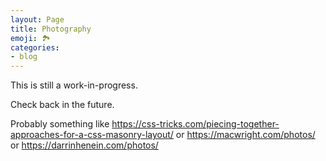 ```yaml
---
layout: Page
title: Photography
emoji: 🏞️
categories:
- blog
---
```


This is still a work-in-progress.

Check back in the future.

Probably something like https://css-tricks.com/piecing-together-approaches-for-a-css-masonry-layout/ or https://macwright.com/photos/ or https://darrinhenein.com/photos/
